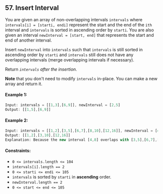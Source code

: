 ## 57. Insert Interval

You are given an array of non-overlapping intervals `intervals` where `intervals[i] = [starti, endi]` represent the start and the end of the `ith` interval and `intervals` is sorted in ascending order by `starti`. You are also given an interval `newInterval = [start, end]` that represents the start and end of another interval.

Insert `newInterval` into `intervals` such that `intervals` is still sorted in ascending order by `starti` and `intervals` still does not have any overlapping intervals (merge overlapping intervals if necessary).

Return _`intervals` after the insertion._

**Note** that you don't need to modify `intervals` in-place. You can make a new array and return it.


#### Example 1:
```js
Input: intervals = [[1,3],[6,9]], newInterval = [2,5]
Output: [[1,5],[6,9]]
```

#### Example 2:
```js
Input: intervals = [[1,2],[3,5],[6,7],[8,10],[12,16]], newInterval = [4,8]
Output: [[1,2],[3,10],[12,16]]
Explanation: Because the new interval [4,8] overlaps with [3,5],[6,7],[8,10].
```

#### Constraints:

- `0 <= intervals.length <= 104`
- `intervals[i].length == 2`
- `0 <= starti <= endi <= 105`
- `intervals` is sorted by `starti` in **ascending** order.
- `newInterval.length == 2`
- `0 <= start <= end <= 105`